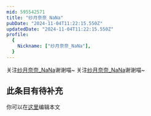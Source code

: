 ```yaml
---
mid: 595542571
title: "纱月奈奈_NaNa"
pubDate: "2024-11-04T11:22:15.550Z"
updatedDate: "2024-11-04T11:22:15.550Z"
profile:
  {
    Nickname: ["纱月奈奈_NaNa"],
  }
---
```


关注[纱月奈奈_NaNa](https://space.bilibili.com/595542571)谢谢喵~ 关注[纱月奈奈_NaNa](https://space.bilibili.com/595542571)谢谢喵~

## 此条目有待补充
你可以在[这里](https://github.com/Yuhanawa/VTuber.ICU-Content/edit/master/v/纱月奈奈_NaNa/index.md)编辑本文

